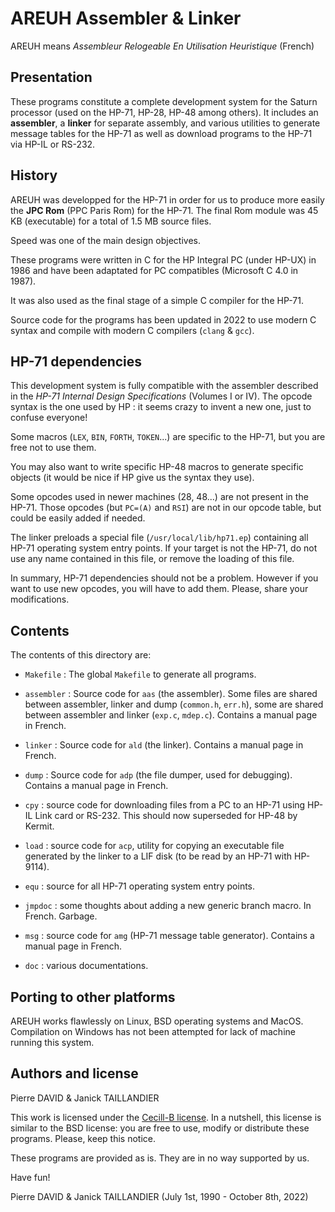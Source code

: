 # AREUH Assembler & Linker

AREUH means _Assembleur Relogeable En Utilisation Heuristique_ (French)

## Presentation

These programs constitute a complete development
system for the Saturn processor (used on the HP-71, HP-28,
HP-48 among others).  It includes an **assembler**, a **linker** for
separate assembly, and various utilities to generate message
tables for the HP-71 as well as download programs to the
HP-71 via HP-IL or RS-232.


## History

AREUH was developped for the HP-71 in order for us to produce
more easily the **JPC Rom** (PPC Paris Rom) for the HP-71.  The
final Rom module was 45 KB (executable) for a total of 1.5
MB source files.

Speed was one of the main design objectives.

These programs were written in C for the HP Integral PC
(under HP-UX) in 1986 and have been adaptated for PC
compatibles (Microsoft C 4.0 in 1987).

It was also used as the final stage of a simple C compiler
for the HP-71.

Source code for the programs has been updated in 2022 to use
modern C syntax and compile with modern C compilers (`clang` & `gcc`). 


## HP-71 dependencies

This development system is fully compatible with the
assembler described in the _HP-71 Internal Design
Specifications_ (Volumes I or IV).  The opcode syntax is the
one used by HP :  it seems crazy to invent a new one, just
to confuse everyone!

Some macros (`LEX`, `BIN`, `FORTH`, `TOKEN`...) are specific to the
HP-71, but you are free not to use them.

You may also want to write specific HP-48 macros to generate
specific objects (it would be nice if HP give us the syntax
they use).

Some opcodes used in newer machines (28, 48...)  are not
present in the HP-71.  Those opcodes (but `PC=(A)` and `RSI`)
are not in our opcode table, but could be easily added if
needed.

The linker preloads a special file (`/usr/local/lib/hp71.ep`)
containing all HP-71 operating system entry points.  If your
target is not the HP-71, do not
use any name contained in this file, or remove the loading
of this file.

In summary, HP-71 dependencies should not be a problem.
However if you want to use new opcodes, you will have to add
them.  Please, share your modifications.


## Contents

The contents of this directory are:

- `Makefile` :
	The global `Makefile` to generate all programs.

- `assembler` :
	Source code for `aas` (the assembler).  Some files are
	shared between assembler, linker and dump (`common.h`,
	`err.h`), some are shared between assembler and linker
	(`exp.c`, `mdep.c`).
	Contains a manual page in French.

- `linker` :
	Source code for `ald` (the linker).
	Contains a manual page in French.

- `dump` :
	Source code for `adp` (the file dumper, used for
	debugging).
	Contains a manual page in French.

- `cpy` :
	source code for downloading files from a PC to an
	HP-71 using HP-IL Link card or RS-232.  This should
	now superseded for HP-48 by Kermit.

- `load` :
	source code for `acp`, utility for copying an
	executable file generated by the linker to a LIF
	disk (to be read by an HP-71 with HP-9114).

- `equ` :
	source for all HP-71 operating system entry points.

- `jmpdoc` :
	some thoughts about adding a new generic branch macro.
	In French. Garbage.

- `msg` :
	source code for `amg` (HP-71 message table generator).
	Contains a manual page in French.

- `doc` :
	various documentations.


## Porting to other platforms

AREUH works flawlessly on Linux, BSD operating systems and MacOS.
Compilation on Windows has not been attempted for lack of machine 
running this system.


## Authors and license

Pierre DAVID & Janick TAILLANDIER

This work is licensed under the [Cecill-B license](https://cecill.info/licences/Licence_CeCILL-B_V1-en.html).
In a nutshell, this license is similar to the BSD license:
you are free to use, modify or distribute these programs.
Please, keep this notice.

These programs are provided as is.  They are in no way
supported by us.

Have fun!


Pierre DAVID & Janick TAILLANDIER (July 1st, 1990 - October 8th, 2022)

